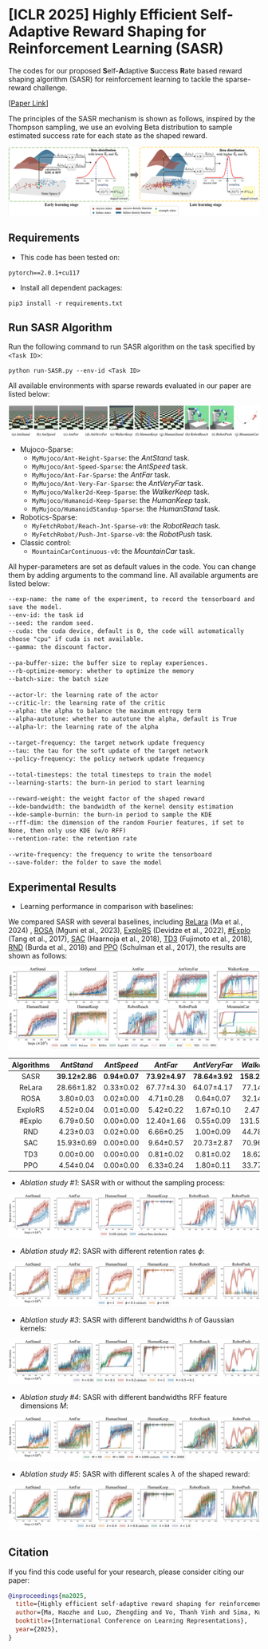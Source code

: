 # [ICLR 2025] Highly Efficient Self-Adaptive Reward Shaping for Reinforcement Learning (SASR)

The codes for our proposed **S**elf-**A**daptive **S**uccess **R**ate based reward shaping algorithm (SASR) for reinforcement learning to tackle the sparse-reward challenge.

[[Paper Link](https://arxiv.org/abs/2408.03029)]

The principles of the SASR mechanism is shown as follows, inspired by the Thompson sampling, we use an evolving Beta distribution to sample estimated success rate for each state as the shaped reward.

![The principles of the SASR mechanism.](./readme-images/framework.png)

## Requirements

- This code has been tested on:

```
pytorch==2.0.1+cu117
```

- Install all dependent packages:

```
pip3 install -r requirements.txt
```

## Run SASR Algorithm

Run the following command to run SASR algorithm on the task specified by `<Task ID>`:

```
python run-SASR.py --env-id <Task ID>
```

All available environments with sparse rewards evaluated in our paper are listed below:

![All available environments with sparse rewards](./readme-images/environments.png)

* Mujoco-Sparse:
    - `MyMujoco/Ant-Height-Sparse`: the *AntStand* task.
    - `MyMujoco/Ant-Speed-Sparse`: the *AntSpeed* task.
    - `MyMujoco/Ant-Far-Sparse`: the *AntFar* task.
    - `MyMujoco/Ant-Very-Far-Sparse`: the *AntVeryFar* task.
    - `MyMujoco/Walker2d-Keep-Sparse`: the *WalkerKeep* task.
    - `MyMujoco/Humanoid-Keep-Sparse`: the *HumanKeep* task.
    - `MyMujoco/HumanoidStandup-Sparse`: the *HumanStand* task.
* Robotics-Sparse:
    - `MyFetchRobot/Reach-Jnt-Sparse-v0`: the *RobotReach* task.
    - `MyFetchRobot/Push-Jnt-Sparse-v0`: the *RobotPush* task.
* Classic control:
    - `MountainCarContinuous-v0`: the *MountainCar* task.

All hyper-parameters are set as default values in the code. You can change them by adding arguments to the command line. All available arguments are listed below:

```
--exp-name: the name of the experiment, to record the tensorboard and save the model.
--env-id: the task id
--seed: the random seed.
--cuda: the cuda device, default is 0, the code will automatically choose "cpu" if cuda is not available.
--gamma: the discount factor.

--pa-buffer-size: the buffer size to replay experiences.
--rb-optimize-memory: whether to optimize the memory
--batch-size: the batch size

--actor-lr: the learning rate of the actor
--critic-lr: the learning rate of the critic
--alpha: the alpha to balance the maximum entropy term
--alpha-autotune: whether to autotune the alpha, default is True
--alpha-lr: the learning rate of the alpha

--target-frequency: the target network update frequency
--tau: the tau for the soft update of the target network
--policy-frequency: the policy network update frequency

--total-timesteps: the total timesteps to train the model
--learning-starts: the burn-in period to start learning

--reward-weight: the weight factor of the shaped reward
--kde-bandwidth: the bandwidth of the kernel density estimation
--kde-sample-burnin: the burn-in period to sample the KDE
--rff-dim: the dimension of the random Fourier features, if set to None, then only use KDE (w/o RFF)
--retention-rate: the retention rate

--write-frequency: the frequency to write the tensorboard
--save-folder: the folder to save the model
```

## Experimental Results

- Learning performance in comparison with baselines:

We compared SASR with several baselines, including [ReLara](https://proceedings.mlr.press/v235/ma24l.html) (Ma et al., 2024) , [ROSA](https://ojs.aaai.org/index.php/AAAI/article/view/26371) (Mguni et al., 2023), [ExploRS](https://proceedings.neurips.cc/paper_files/paper/2022/hash/266c0f191b04cbbbe529016d0edc847e-Abstract-Conference.html) (Devidze et al., 2022), [#Explo](https://proceedings.neurips.cc/paper_files/paper/2017/hash/3a20f62a0af1aa152670bab3c602feed-Abstract.html) (Tang et al., 2017), [SAC](https://proceedings.mlr.press/v80/haarnoja18b) (Haarnoja et al., 2018), [TD3](https://proceedings.mlr.press/v80/fujimoto18a.html) (Fujimoto et al., 2018), [RND](https://arxiv.org/abs/1810.12894) (Burda et al., 2018) and [PPO](https://arxiv.org/abs/1707.06347) (Schulman et al., 2017), the results are shown as follows:

![Comparison of the learning performance of SASR with the baselines.](./readme-images/comparison.svg)

| Algorithms |   *AntStand*   |  *AntSpeed*   |    *AntFar*    |  *AntVeryFar*  |  *WalkerKeep*   |  *HumanStand*  |   *HumanKeep*   |  *RobotReach*   |   *RobotPush*    | *MountainCar* |
|:----------:|:--------------:|:-------------:|:--------------:|:--------------:|:---------------:|:--------------:|:---------------:|:---------------:|:----------------:|:-------------:|
|    SASR    | **39.12±2.86** | **0.94±0.07** | **73.92±4.97** | **78.64±3.92** | **158.24±5.59** | **42.63±2.17** | **180.98±4.40** |   81.29±6.52    | **137.06±12.66** |   0.91±0.04   |
|   ReLara   |   28.66±1.82   |   0.33±0.02   |   67.77±4.30   |   64.07±4.17   |   77.14±8.77    |   29.72±1.85   |   160.31±7.30   | **103.56±7.18** |    58.71±6.98    |   0.89±0.01   |
|    ROSA    |   3.80±0.03    |   0.02±0.00   |   4.71±0.28    |   0.64±0.07    |   32.14±1.19    |   8.55±0.03    |   152.38±4.98   |    0.27±0.03    |    0.00±0.00     |  -0.90±0.02   |
|  ExploRS   |   4.52±0.04    |   0.01±0.00   |   5.42±0.22    |   1.67±0.10    |    2.47±0.13    |   8.63±0.03    |   158.09±4.42   |    0.79±0.04    |    0.20±0.08     |  -0.99±0.02   |
|   #Explo   |   6.79±0.50    |   0.00±0.00   |   12.40±1.66   |   0.55±0.09    |   131.56±5.40   |   28.73±1.79   |   160.60±7.04   |    4.19±0.42    |    6.31±0.85     |   0.79±0.02   |
|    RND     |   4.23±0.03    |   0.02±0.00   |   6.66±0.25    |   1.00±0.09    |   44.78±1.39    |   8.67±0.03    |   159.79±4.27   |   28.18±2.53    |    0.04±0.04     | **0.94±0.00** |
|    SAC     |   15.93±0.69   |   0.00±0.00   |   9.64±0.57    |   20.73±2.87   |   70.96±8.10    |   9.31±0.05    |    4.59±0.84    |   45.03±4.92    |    0.55±0.21     |  -0.05±0.02   |
|    TD3     |   0.00±0.00    |   0.00±0.00   |   0.81±0.02    |   0.81±0.02    |   18.62±0.75    |   5.72±0.04    |    0.55±0.03    |    0.00±0.00    |    0.00±0.00     |   0.00±0.00   |
|    PPO     |   4.54±0.04    |   0.00±0.00   |   6.33±0.24    |   1.80±0.11    |   33.77±1.11    |   8.36±0.03    |  138.13±12.64   |   79.52±10.80   |    0.00±0.00     |   0.93±0.00   |

- *Ablation study #1*: SASR with or without the sampling process:

![Comparison of the SASR with or without the sampling process.](./readme-images/without-sampling.svg)

- *Ablation study #2*: SASR with different retention rates $\phi$:

![Comparison of SASR with different retention rates.](./readme-images/diff-retention-rate.svg)

- *Ablation study #3*: SASR with different bandwidths $h$ of Gaussian kernels:

![Comparison of SASR with different bandwidths of Gaussian kernels.](./readme-images/diff-bandwidths.svg)

- *Ablation study #4*: SASR with different bandwidths RFF feature dimensions $M$:

![Comparison of SASR with different RFF feature dimensions.](./readme-images/diff-rff-dim.svg)

- *Ablation study #5*: SASR with different scales $\lambda$ of the shaped reward:

![Comparison of different weight factors for the shaped reward.](./readme-images/diff-reward-weights.svg)


## Citation

If you find this code useful for your research, please consider citing our paper:

```bibtex
@inproceedings{ma2025,
  title={Highly efficient self-adaptive reward shaping for reinforcement learning},
  author={Ma, Haozhe and Luo, Zhengding and Vo, Thanh Vinh and Sima, Kuankuan and Leong, Tze-Yun},
  booktitle={International Conference on Learning Representations},
  year={2025},
}
```
